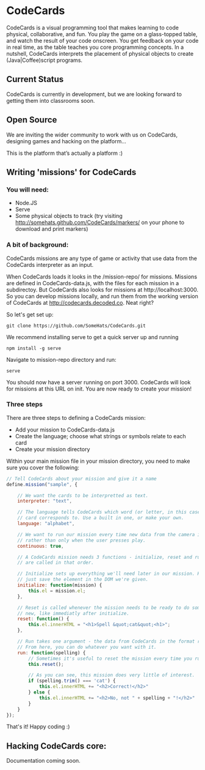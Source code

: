 CodeCards
=========

CodeCards is a visual programming tool that makes learning to code physical, collaborative, and fun. You play the game on a glass-topped table, and watch the result of your code onscreen. You get feedback on your code in real time, as the table teaches you core programming concepts. In a nutshell, CodeCards interprets the placement of physical objects to create (Java|Coffee)script programs.

Current Status
--------------
CodeCards is currently in development, but we are looking forward to getting them into classrooms soon. 

Open Source
-----------
We are inviting the wider community to work with us on CodeCards, designing games and hacking on the platform...

This is the platform that’s actually a platform :) 

Writing 'missions' for CodeCards
--------------------------------

### You will need:

* Node.JS
* Serve
* Some physical objects to track (try visiting http://somehats.github.com/CodeCards/markers/ on your phone to download and print markers)

### A bit of background:

CodeCards missions are any type of game or activity that use data from the CodeCards interpreter as an input. 

When CodeCards loads it looks in the /mission-repo/ for missions. Missions are defined in CodeCards-data.js, with the files for each mission in a subdirectoy. But CodeCards also looks for missions at http://localhost:3000. So you can develop missions locally, and run them from the working version of CodeCards at http://codecards.decoded.co. Neat right?

So let's get set up:

`git clone https://github.com/SomeHats/CodeCards.git`

We recommend installing serve to get a quick server up and running

`npm install -g serve`

Navigate to mission-repo directory and run:

`serve`

You should now have a server running on port 3000. CodeCards will look for missions at this URL on init. You are now ready to create your mission!

### Three steps

There are three steps to defining a CodeCards mission:

* Add your mission to CodeCards-data.js
* Create the language; choose what strings or symbols relate to each card
* Create your mission directory 

Within your main mission file in your mission directory, you need to make sure you cover the following: 

```javascript
// Tell CodeCards about your mission and give it a name
define.mission("sample", {

	// We want the cards to be interpretted as text.
	interpreter: "text",

	// The language tells CodeCards which word (or letter, in this case) each
	// card corresponds to. Use a built in one, or make your own.
	language: "alphabet",

	// We want to run our mission every time new data from the camera is ready,
	// rather than only when the user presses play.
	continuous: true,

	// A CodeCards mission needs 3 functions - initialize, reset and run - they 
	// are called in that order.

	// Initialize sets up everything we'll need later in our mission. Here, we 
	// just save the element in the DOM we're given.
	initialize: function(mission) {
		this.el = mission.el;
	},

	// Reset is called whenever the mission needs to be ready to do something
	// new, like immediatly after initialize.
	reset: function() {
		this.el.innerHTML = "<h1>Spell &quot;cat&quot;<h1>";
	},

	// Run takes one argument - the data from CodeCards in the format requested.
	// From here, you can do whatever you want with it.
	run: function(spelling) {
		// Sometimes it's useful to reset the mission every time you run it.
		this.reset();

		// As you can see, this mission does very little of interest.
		if (spelling.trim() === 'cat') {
			this.el.innerHTML += "<h2>Correct!</h2>"
		} else {
			this.el.innerHTML += "<h2>No, not " + spelling + "!</h2>"
		}
	}
});
```

That's it! Happy coding :)


Hacking CodeCards core:
-----------------------
Documentation coming soon.